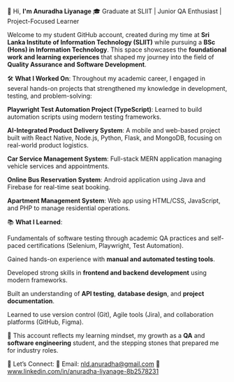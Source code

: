 👋 Hi, **I'm Anuradha Liyanage**
🎓 Graduate at SLIIT | Junior QA Enthusiast | Project-Focused Learner

Welcome to my student GitHub account, created during my time at **Sri Lanka Institute of Information Technology (SLIIT)** while pursuing a **BSc (Hons) in Information Technology**. This space showcases the **foundational work and learning experiences** that shaped my journey into the field of **Quality Assurance and Software Development**.

🛠️ **What I Worked On**:
Throughout my academic career, I engaged in several hands-on projects that strengthened my knowledge in development, testing, and problem-solving:

**Playwright Test Automation Project (TypeScript)**: Learned to build automation scripts using modern testing frameworks.

**AI-Integrated Product Delivery System**: A mobile and web-based project built with React Native, Node.js, Python, Flask, and MongoDB, focusing on real-world product logistics.

**Car Service Management System**: Full-stack MERN application managing vehicle services and appointments.

**Online Bus Reservation System**: Android application using Java and Firebase for real-time seat booking.

**Apartment Management System**: Web app using HTML/CSS, JavaScript, and PHP to manage residential operations.

📚 **What I Learned**:

Fundamentals of software testing through academic QA practices and self-paced certifications (Selenium, Playwright, Test Automation).

Gained hands-on experience with **manual and automated testing tools**.

Developed strong skills in **frontend and backend development** using modern frameworks.

Built an understanding of **API testing**, **database design**, and **project documentation**.

Learned to use version control (Git), Agile tools (Jira), and collaboration platforms (GitHub, Figma).

🌱 This account reflects my learning mindset, my growth as a **QA** and **software engineering** student, and the stepping stones that prepared me for industry roles.

🔗 Let’s Connect:
📧 Email: nld.anuradha@gmail.com
💼 www.linkedin.com/in/anuradha-liyanage-8b2578231
